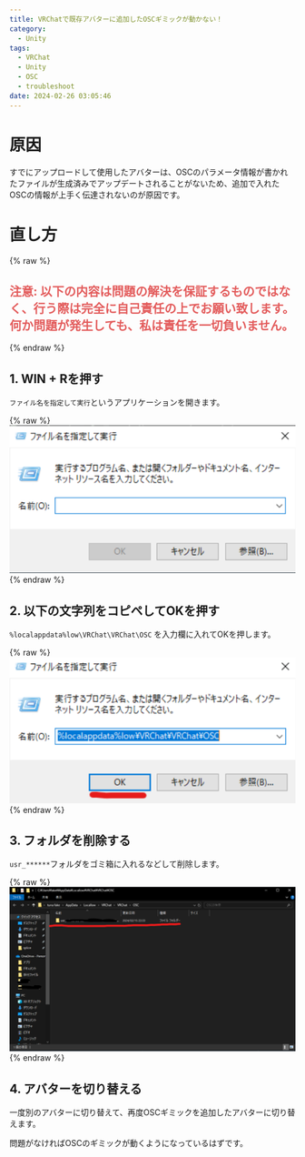 ```yaml
---
title: VRChatで既存アバターに追加したOSCギミックが動かない！
category:
  - Unity
tags:
  - VRChat
  - Unity
  - OSC
  - troubleshoot
date: 2024-02-26 03:05:46
---
```


# 原因

すでにアップロードして使用したアバターは、OSCのパラメータ情報が書かれたファイルが生成済みでアップデートされることがないため、追加で入れたOSCの情報が上手く伝達されないのが原因です。

# 直し方

{% raw %}
<h2 style="color: #e35c5c">注意: 以下の内容は問題の解決を保証するものではなく、行う際は完全に自己責任の上でお願い致します。何か問題が発生しても、私は責任を一切負いません。</h2>
{% endraw %}

## 1. WIN + Rを押す

`ファイル名を指定して実行`というアプリケーションを開きます。

{% raw %}
<img style=" display: inline-block" src="/images/posts/2024/02/winr.png">
{% endraw %}


## 2. 以下の文字列をコピペしてOKを押す

`%localappdata%low\VRChat\VRChat\OSC` を入力欄に入れてOKを押します。

{% raw %}
<img style=" display: inline-block" src="/images/posts/2024/02/winrcnp.png">
{% endraw %}

## 3. フォルダを削除する

`usr_******`フォルダをゴミ箱に入れるなどして削除します。

{% raw %}
<img style=" display: inline-block" src="/images/posts/2024/02/delfolder.png">
{% endraw %}

## 4. アバターを切り替える

一度別のアバターに切り替えて、再度OSCギミックを追加したアバターに切り替えます。

問題がなければOSCのギミックが動くようになっているはずです。